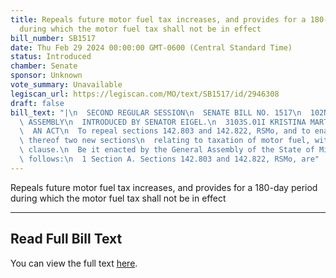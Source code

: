 ```yaml
---
title: Repeals future motor fuel tax increases, and provides for a 180-day period
  during which the motor fuel tax shall not be in effect
bill_number: SB1517
date: Thu Feb 29 2024 00:00:00 GMT-0600 (Central Standard Time)
status: Introduced
chamber: Senate
sponsor: Unknown
vote_summary: Unavailable
legiscan_url: https://legiscan.com/MO/text/SB1517/id/2946308
draft: false
bill_text: "|\n  SECOND REGULAR SESSION\n  SENATE BILL NO. 1517\n  102ND GENERA L\
  \ ASSEMBLY\n  INTRODUCED BY SENATOR EIGEL.\n  3103S.01I KRISTINA MARTIN, Secretary\n\
  \  AN ACT\n  To repeal sections 142.803 and 142.822, RSMo, and to enact in lieu\
  \ thereof two new sections\n  relating to taxation of motor fuel, with an emergency\
  \ clause.\n  Be it enacted by the General Assembly of the State of Missouri, as\
  \ follows:\n  1 Section A. Sections 142.803 and 142.822, RSMo, are"
---
```

Repeals future motor fuel tax increases, and provides for a 180-day period during which the motor fuel tax shall not be in effect

---

## Read Full Bill Text

You can view the full text [here](https://legiscan.com/MO/text/SB1517/id/2946308).
